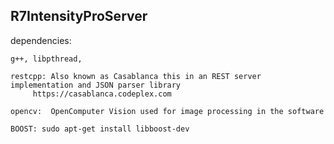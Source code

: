 R7IntensityProServer
--------------------




dependencies:

	g++, libpthread, 

	restcpp: Also known as Casablanca this in an REST server implementation and JSON parser library
		 https://casablanca.codeplex.com
	
	opencv:	 OpenComputer Vision used for image processing in the software

	BOOST: sudo apt-get install libboost-dev
